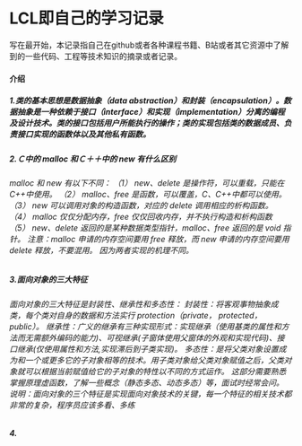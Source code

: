 # LCL即自己的学习记录
写在最开始，本记录指自己在github或者各种课程书籍、B站或者其它资源中了解到的一些代码、工程等技术知识的摘录或者记录。
#### 介绍
##### 1.类的基本思想是数据抽象（data abstraction）和封装（encapsulation）。数据抽象是一种依赖于接口（interface）和实现（implementation）分离的编程及设计技术。类的接口包括用户所能执行的操作；类的实现包括类的数据成员、负责接口实现的函数体以及其他私有函数。
##### 2.Ｃ中的 malloc 和Ｃ＋＋中的 new 有什么区别
###### malloc 和 new 有以下不同： （1） new、delete 是操作符，可以重载，只能在 C++中使用。 （2） malloc、free 是函数，可以覆盖，C、C++中都可以使用。 （3） new 可以调用对象的构造函数，对应的 delete 调用相应的析构函数。 （4） malloc 仅仅分配内存，free 仅仅回收内存，并不执行构造和析构函数 （5） new、delete 返回的是某种数据类型指针，malloc、free 返回的是 void 指针。 注意：malloc 申请的内存空间要用 free 释放，而 new 申请的内存空间要用 delete 释放，不要混用。 因为两者实现的机理不同。
##### 3.面向对象的三大特征
###### 面向对象的三大特征是封装性、继承性和多态性： 封装性：将客观事物抽象成类，每个类对自身的数据和方法实行 protection（private， protected， public）。 继承性：广义的继承有三种实现形式：实现继承（使用基类的属性和方法而无需额外编码的能力)、可视继承(子窗体使用父窗体的外观和实现代码)、接口继承(仅使用属性和方法,实现滞后到子类实现)。 多态性：是将父类对象设置成为和一个或更多它的子对象相等的技术。用子类对象给父类对象赋值之后，父类对象就可以根据当前赋值给它的子对象的特性以不同的方式运作。 这部分需要熟悉掌握原理虚函数，了解一些概念（静态多态、动态多态）等，面试时经常会问。 说明：面向对象的三个特征是实现面向对象技术的关键，每一个特征的相关技术都非常的复杂，程序员应该多看、多练
##### 4.
